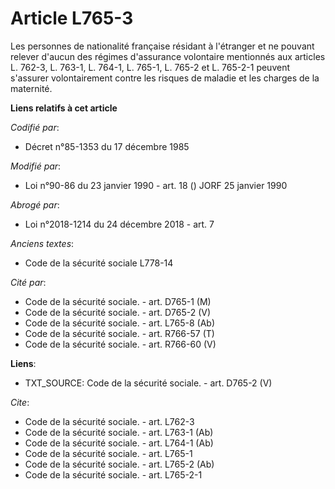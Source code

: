 # Article L765-3

Les personnes de nationalité française résidant à l'étranger et ne pouvant relever d'aucun des régimes d'assurance volontaire
mentionnés aux articles L. 762-3, L. 763-1, L. 764-1, L. 765-1, L. 765-2 et L. 765-2-1 peuvent s'assurer volontairement
contre les risques de maladie et les charges de la maternité.

**Liens relatifs à cet article**

_Codifié par_:

  - Décret n°85-1353 du 17 décembre 1985

_Modifié par_:

  - Loi n°90-86 du 23 janvier 1990 - art. 18 () JORF 25 janvier 1990

_Abrogé par_:

  - Loi n°2018-1214 du 24 décembre 2018 - art. 7

_Anciens textes_:

  - Code de la sécurité sociale L778-14

_Cité par_:

  - Code de la sécurité sociale. - art. D765-1 (M)
  - Code de la sécurité sociale. - art. D765-2 (V)
  - Code de la sécurité sociale. - art. L765-8 (Ab)
  - Code de la sécurité sociale. - art. R766-57 (T)
  - Code de la sécurité sociale. - art. R766-60 (V)

**Liens**:

  - TXT_SOURCE: Code de la sécurité sociale. - art. D765-2 (V)

_Cite_:

  - Code de la sécurité sociale. - art. L762-3
  - Code de la sécurité sociale. - art. L763-1 (Ab)
  - Code de la sécurité sociale. - art. L764-1 (Ab)
  - Code de la sécurité sociale. - art. L765-1
  - Code de la sécurité sociale. - art. L765-2 (Ab)
  - Code de la sécurité sociale. - art. L765-2-1
